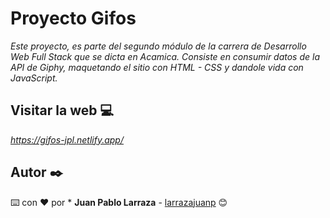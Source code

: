 # Proyecto Gifos

_Este proyecto, es parte del segundo módulo de la carrera de Desarrollo Web Full Stack que se dicta en Acamica. Consiste en consumir datos de la API de Giphy, maquetando el sitio con HTML - CSS y dandole vida con JavaScript._

## Visitar la web 💻

_https://gifos-jpl.netlify.app/_

## Autor ✒️

⌨️ con ❤️ por * **Juan Pablo Larraza** - [larrazajuanp](https://github.com/larrazajuanp) 😊